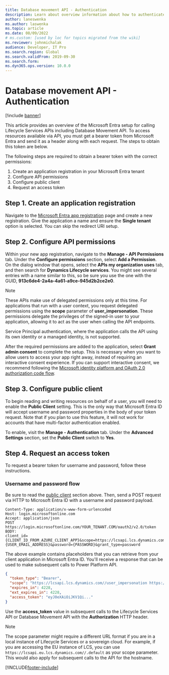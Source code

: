 ```yaml
---
title: Database movement API - Authentication
description: Learn about overview information about how to authenticate with the Database Movement application programming interface (API).
author: laneswenka
ms.author: laswenka
ms.topic: article
ms.date: 08/09/2022
# ms.custom: [used by loc for topics migrated from the wiki]
ms.reviewer: johnmichalak
audience: Developer, IT Pro 
ms.search.region: Global
ms.search.validFrom: 2019-09-30
ms.search.form: 
ms.dyn365.ops.version: 10.0.0
---
```


# Database movement API - Authentication

[!include [banner](../../includes/banner.md)]

This article provides an overview of the Microsoft Entra setup for calling Lifecycle Services APIs including Database Movement API.  To access resources available via API, you must get a bearer token from Microsoft Entra and send it as a header along with each request.  The steps to obtain this token are below.

The following steps are required to obtain a bearer token with the correct permissions:

1. Create an application registration in your Microsoft Entra tenant
2. Configure API permissions
3. Configure public client 
4. Request an access token

## Step 1. Create an application registration
Navigate to the [Microsoft Entra app registration](https://go.microsoft.com/fwlink/?linkid=2083908) page and create a new registration.  Give the application a name and ensure the **Single tenant** option is selected.  You can skip the redirect URI setup.

## Step 2. Configure API permissions
Within your new app registration, navigate to the **Manage - API Permissions** tab.  Under the **Configure permissions** section, select **Add a Permission**.  On the dialog window that opens, select the **APIs my organization uses** tab, and then search for **Dynamics Lifecycle services**.  You might see several entries with a name similar to this, so be sure you use the one with the GUID, **913c6de4-2a4a-4a61-a9ce-945d2b2ce2e0**.  

> [!NOTE]
> These APIs make use of delegated permissions only at this time.  For applications that run with a user context, you request delegated permissions using the **scope** parameter of **user_impersonation**.  These permissions delegate the privileges of the signed-in user to your application, allowing it to act as the user when calling the API endpoints.
>
> Service Principal authentication, where the application calls the API using its own identity or a managed identity, is not supported.  

After the required permissions are added to the application, select **Grant admin consent** to complete the setup.  This is necessary when you want to allow users to access your app right away, instead of requiring an interactive consent experience. If you can support interactive consent, we recommend following the [Microsoft identity platform and OAuth 2.0 authorization code flow](/azure/active-directory/develop/v2-oauth2-auth-code-flow).

## Step 3. Configure public client
To begin reading and writing resources on behalf of a user, you will need to enable the **Public Client** setting.  This is the only way that Microsoft Entra ID will accept username and password properties in the body of your token request.  Note that if you plan to use this feature, it will not work for accounts that have multi-factor authentication enabled.  

To enable, visit the **Manage - Authentication** tab.  Under the **Advanced Settings** section, set the **Public Client** switch to **Yes**. 

## Step 4. Request an access token
To request a bearer token for username and password, follow these instructions.  

### Username and password flow
Be sure to read the [public client](dbmovement-api-authentication.md#step-3-configure-public-client) section above.  Then, send a POST request via HTTP to Microsoft Entra ID with a username and password payload.

```HTTP
Content-Type: application/x-www-form-urlencoded
Host: login.microsoftonline.com
Accept: application/json
POST https://login.microsoftonline.com/YOUR_TENANT.COM/oauth2/v2.0/token
BODY:
client_id={CLIENT_ID_FROM_AZURE_CLIENT_APP}&scope=https://lcsapi.lcs.dynamics.com//.default&username={USER_EMAIL_ADDRESS}&password={PASSWORD}&grant_type=password
```
The above example contains placeholders that you can retrieve from your client application in Microsoft Entra ID.  You'll receive a response that can be used to make subsequent calls to Power Platform API.

```JSON
{
  "token_type": "Bearer",
  "scope": "https://lcsapi.lcs.dynamics.com//user_impersonation https://lcsapi.lcs.dynamics.com//.default",
  "expires_in": 4228,
  "ext_expires_in": 4228,
  "access_token": "eyJ0eXAiOiJKV1Qi..."
}
```

Use the **access_token** value in subsequent calls to the Lifecycle Services API or Database Movement API with the **Authorization** HTTP header.

> [!NOTE]
> The scope parameter might require a different URL format if you are in a local instance of Lifecycle Services or a sovereign cloud.  For example, if you are accessing the EU instance of LCS, you can use `https://lcsapi.eu.lcs.dynamics.com//.default` as your scope parameter.  This would also apply for subsequent calls to the API for the hostname.

[!INCLUDE[footer-include](../../../../includes/footer-banner.md)]
